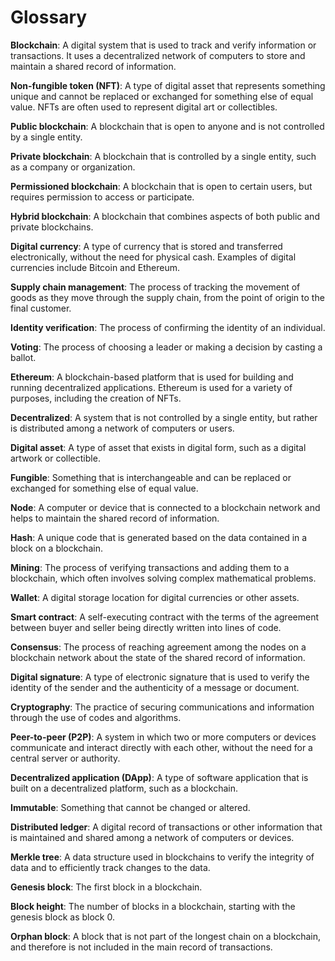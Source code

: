 # Glossary

**Blockchain**: A digital system that is used to track and verify information or transactions. It uses a decentralized network of computers to store and maintain a shared record of information.

**Non-fungible token (NFT)**: A type of digital asset that represents something unique and cannot be replaced or exchanged for something else of equal value. NFTs are often used to represent digital art or collectibles.

**Public blockchain**: A blockchain that is open to anyone and is not controlled by a single entity.

**Private blockchain**: A blockchain that is controlled by a single entity, such as a company or organization.

**Permissioned blockchain**: A blockchain that is open to certain users, but requires permission to access or participate.

**Hybrid blockchain**: A blockchain that combines aspects of both public and private blockchains.

**Digital currency**: A type of currency that is stored and transferred electronically, without the need for physical cash. Examples of digital currencies include Bitcoin and Ethereum.

**Supply chain management**: The process of tracking the movement of goods as they move through the supply chain, from the point of origin to the final customer.

**Identity verification**: The process of confirming the identity of an individual.

**Voting**: The process of choosing a leader or making a decision by casting a ballot.

**Ethereum**: A blockchain-based platform that is used for building and running decentralized applications. Ethereum is used for a variety of purposes, including the creation of NFTs.

**Decentralized**: A system that is not controlled by a single entity, but rather is distributed among a network of computers or users.

**Digital asset**: A type of asset that exists in digital form, such as a digital artwork or collectible.

**Fungible**: Something that is interchangeable and can be replaced or exchanged for something else of equal value.

**Node**: A computer or device that is connected to a blockchain network and helps to maintain the shared record of information.

**Hash**: A unique code that is generated based on the data contained in a block on a blockchain.

**Mining**: The process of verifying transactions and adding them to a blockchain, which often involves solving complex mathematical problems.

**Wallet**: A digital storage location for digital currencies or other assets.

**Smart contract**: A self-executing contract with the terms of the agreement between buyer and seller being directly written into lines of code.

**Consensus**: The process of reaching agreement among the nodes on a blockchain network about the state of the shared record of information.

**Digital signature**: A type of electronic signature that is used to verify the identity of the sender and the authenticity of a message or document.

**Cryptography**: The practice of securing communications and information through the use of codes and algorithms.

**Peer-to-peer (P2P)**: A system in which two or more computers or devices communicate and interact directly with each other, without the need for a central server or authority.

**Decentralized application (DApp)**: A type of software application that is built on a decentralized platform, such as a blockchain.

**Immutable**: Something that cannot be changed or altered.

**Distributed ledger**: A digital record of transactions or other information that is maintained and shared among a network of computers or devices.

**Merkle tree**: A data structure used in blockchains to verify the integrity of data and to efficiently track changes to the data.

**Genesis block**: The first block in a blockchain.

**Block height**: The number of blocks in a blockchain, starting with the genesis block as block 0.

**Orphan block**: A block that is not part of the longest chain on a blockchain, and therefore is not included in the main record of transactions.


